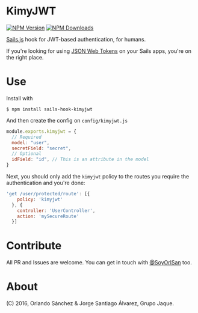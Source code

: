 # KimyJWT

[![NPM Version][npm-image]][npm-url]
[![NPM Downloads][downloads-image]][downloads-url]

[Sails.js](http://sailsjs.org) hook for JWT-based authentication, for humans.

If you're looking for using [JSON Web Tokens](https://jwt.io/) on your Sails
apps, you're on the right place.

# Use

Install with

`$ npm install sails-hook-kimyjwt`

And then create the config on `config/kimyjwt.js`

```javascript
module.exports.kimyjwt = {
  // Required
  model: "user",
  secretField: "secret",
  // Optional
  idField: "id", // This is an attribute in the model
}
```

Next, you should only add the `kimyjwt` policy to the routes you require the
authentication and you're done:

```javascript
'get /user/protected/route': [{
    policy: 'kimyjwt'
  }, {
    controller: 'UserController',
    action: 'mySecureRoute'
  }]
```

# Contribute
All PR and Issues are welcome. You can get in touch with
[@SoyOrlSan](http://twitter.com/SoyOrlSanM) too.

# About

(C) 2016, Orlando Sánchez & Jorge Santiago Álvarez, Grupo Jaque.


[npm-image]: https://img.shields.io/npm/v/sails-hook-kimyjwt.svg
[npm-url]: https://npmjs.org/package/sails-hook-kimyjwt
[downloads-image]: https://img.shields.io/npm/dm/sails-hook-kimyjwt.svg
[downloads-url]: https://npmjs.org/package/sails-hook-kimyjwt
